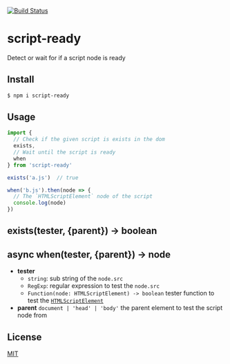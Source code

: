 [![Build Status](https://travis-ci.org/kaelzhang/script-ready.svg?branch=master)](https://travis-ci.org/kaelzhang/script-ready)
<!-- [![Coverage](https://codecov.io/gh/kaelzhang/script-ready/branch/master/graph/badge.svg)](https://codecov.io/gh/kaelzhang/script-ready) -->
<!-- optional appveyor tst
[![Windows Build Status](https://ci.appveyor.com/api/projects/status/github/kaelzhang/script-ready?branch=master&svg=true)](https://ci.appveyor.com/project/kaelzhang/script-ready)
-->
<!-- optional npm version
[![NPM version](https://badge.fury.io/js/script-ready.svg)](http://badge.fury.io/js/script-ready)
-->
<!-- optional npm downloads
[![npm module downloads per month](http://img.shields.io/npm/dm/script-ready.svg)](https://www.npmjs.org/package/script-ready)
-->
<!-- optional dependency status
[![Dependency Status](https://david-dm.org/kaelzhang/script-ready.svg)](https://david-dm.org/kaelzhang/script-ready)
-->

# script-ready

Detect or wait for if a script node is ready

## Install

```sh
$ npm i script-ready
```

## Usage

```js
import {
  // Check if the given script is exists in the dom
  exists,
  // Wait until the script is ready
  when
} from 'script-ready'

exists('a.js')  // true

when('b.js').then(node => {
  // The `HTMLScriptElement` node of the script
  console.log(node)
})
```

## exists(tester, {parent}) -> boolean
## async when(tester, {parent}) -> node

- **tester**
  - `string`: sub string of the `node.src`
  - `RegExp`: regular expression to test the `node.src`
  - `Function(node: HTMLScriptElement) -> boolean` tester function to test the [`HTMLScriptElement`](https://developer.mozilla.org/en-US/docs/Web/API/HTMLScriptElement)
- **parent** `document | 'head' | 'body'` the parent element to test the script node from

## License

[MIT](LICENSE)
